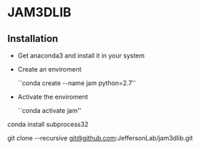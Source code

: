 # JAM3DLIB


## Installation 

- Get anaconda3 and install it in your system

- Create an enviroment 

  ``conda create --name jam python=2.7''

- Activate the enviroment 

  ``conda activate jam''

conda install subprocess32


git clone --recursive git@github.com:JeffersonLab/jam3dlib.git 




